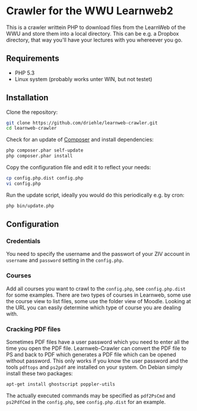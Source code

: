 Crawler for the WWU Learnweb2
=============================

This is a crawler writtein PHP to download files from the LearnWeb of the WWU and 
store them into a local directory. This can be e.g. a Dropbox directory, that way
you'll have your lectures with you whereever you go.


Requirements
------------

  * PHP 5.3
  * Linux system (probably works unter WIN, but not testet)
  

Installation
------------

Clone the repository:

```bash
git clone https://github.com/driehle/learnweb-crawler.git
cd learnweb-crawler
```

Check for an update of [Composer](http://getcomposer.org/) and install dependencies:

```bash
php composer.phar self-update
php composer.phar install
```

Copy the configuration file and edit it to reflect your needs:

```bash
cp config.php.dist config.php
vi config.php
```

Run the update script, ideally you would do this periodically e.g. by cron:

```bash
php bin/update.php
```


Configuration
-------------

### Credentials

You need to specify the username and the passwort of your ZIV account in `username` and `password` setting in the `config.php`.

### Courses

Add all courses you want to crawl to the `config.php`, see `config.php.dist` for some examples. There are two types of courses in Learnweb, some use the course view to list files, some use the folder view of Moodle. Looking at the URL you can easily determine which type of course you are dealing with.

### Cracking PDF files

Sometimes PDF files have a user password which you need to enter all the time you open the PDF file. Learnweb-Crawler can convert the PDF file to PS and back to PDF which generates a PDF file which can be opened without password. This only works if you know the user password and the tools `pdftops` and `ps2pdf` are installed on your system. On Debian simply install these two packages:

```bash
apt-get install ghostscript poppler-utils
```

The actually executed commands may be specified as `pdf2PsCmd` and `ps2PdfCmd` in the `config.php`, see `config.php.dist` for an example.